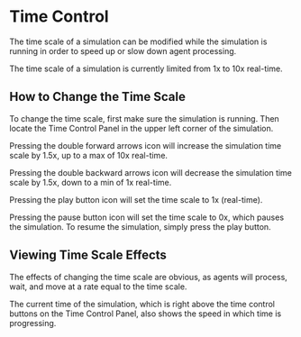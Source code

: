 # Time Control

The time scale of a simulation can be modified while the simulation is running in order to speed up or slow down agent processing.

The time scale of a simulation is currently limited from 1x to 10x real-time.

## How to Change the Time Scale

To change the time scale, first make sure the simulation is running.  Then locate the Time Control Panel in the upper left corner of the simulation.

Pressing the double forward arrows icon will increase the simulation time scale by 1.5x, up to a max of 10x real-time.

Pressing the double backward arrows icon will decrease the simulation time scale by 1.5x, down to a min of 1x real-time.

Pressing the play button icon will set the time scale to 1x (real-time).

Pressing the pause button icon will set the time scale to 0x, which pauses the simulation.  To resume the simulation, simply press the play button.

## Viewing Time Scale Effects

The effects of changing the time scale are obvious, as agents will process, wait, and move at a rate equal to the time scale.

The current time of the simulation, which is right above the time control buttons on the Time Control Panel, also shows the speed in which time is progressing.
